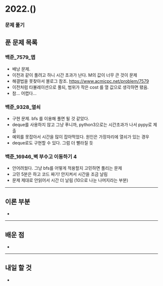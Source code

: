 # 2022.()

### 문제 풀기



## 푼 문제 목록

### 백준\_7579_앱

- 배낭 문제.
- 이전과 같이 풀려고 하니 시간 초과가 난다. M의 값이 너무 큰 것이 문제
- 해결법을 못찾아서 블로그 참조. https://www.acmicpc.net/problem/7579
- 이전처럼 타뷸레이션으로 풀되, 범위가 작은 cost 를 열 값으로 생각하면 됐음.
- 참... 어렵다...



###  백준\_9328_열쇠

- 구현 문제. bfs 를 이용해 풀면 될 것 같았다.
- deque를 사용하지 않고 그냥 푸니까, python3으로는 시간초과가 나서 pypy로 제출
- 예외를 못잡아서 시간을 많이 잡아먹었다. 원인은 가장자리에 열쇠가 있는 경우
- deque로도 구현할 수 있다. 그럼 더 빨라질 듯

### 백준\_16946_벽 부수고 이동하기 4

- 안어려웠다. 그냥 bfs를 어떻게 적용할지 고민하면 풀리는 문제
- 고민 5분은 하고 코드 짜기! 안지켜서 시간을 조금 날림
- 문제 제대로 안읽어서 시간 더 날림 (10으로 나눈 나머지라는 부분)


---

## 이론 부분

- 

---

## 배운 점

- 


---

## 내일 할 것

- 

